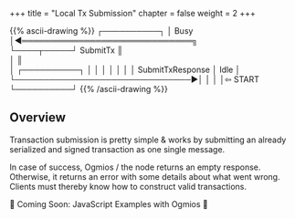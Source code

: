 
+++
title = "Local Tx Submission"
chapter = false
weight = 2
+++


{{% ascii-drawing %}}
 ┌──────────┐
 │   Busy   │◀══════════════════════════════╗      
 └────┬─────┘            SubmitTx           ║      
      │                                     ║      
      │                                ┌──────────┐
      │                                │          │
      │                                │          │
      │          SubmitTxResponse      │   Idle   │
      └───────────────────────────────▶│          │
                                       │          │⇦ START
                                       └──────────┘
{{% /ascii-drawing %}}

## Overview

Transaction submission is pretty simple & works by submitting an already serialized and signed transaction as one single message.

In case of success, Ogmios / the node returns an empty response. Otherwise, it returns an error with some details about what went wrong. Clients must thereby know how to construct valid transactions.

🚧 Coming Soon: JavaScript Examples with Ogmios 🚧
